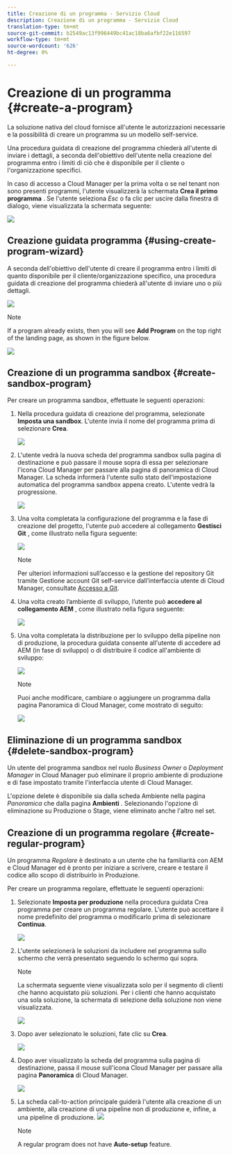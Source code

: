 ```yaml
---
title: Creazione di un programma - Servizio Cloud
description: Creazione di un programma - Servizio Cloud
translation-type: tm+mt
source-git-commit: b2549ac13f996449bc41ac18ba6afbf22e116597
workflow-type: tm+mt
source-wordcount: '626'
ht-degree: 0%

---
```



# Creazione di un programma {#create-a-program}

La soluzione nativa del cloud fornisce all&#39;utente le autorizzazioni necessarie e la possibilità di creare un programma su un modello self-service.

Una procedura guidata di creazione del programma chiederà all&#39;utente di inviare i dettagli, a seconda dell&#39;obiettivo dell&#39;utente nella creazione del programma entro i limiti di ciò che è disponibile per il cliente o l&#39;organizzazione specifici.

In caso di accesso a Cloud Manager per la prima volta o se nel tenant non sono presenti programmi, l&#39;utente visualizzerà la schermata **Crea il primo programma** . Se l&#39;utente seleziona *Esc* o fa clic per uscire dalla finestra di dialogo, viene visualizzata la schermata seguente:

![](assets/create-program1.png)


## Creazione guidata programma {#using-create-program-wizard}

A seconda dell&#39;obiettivo dell&#39;utente di creare il programma entro i limiti di quanto disponibile per il cliente/organizzazione specifico, una procedura guidata di creazione del programma chiederà all&#39;utente di inviare uno o più dettagli.

![](assets/create-sandbox.png)

>[!NOTE]
>If a program already exists, then you will see **Add Program** on the top right of the landing page, as shown in the figure below.

![](assets/create-program-add.png)

## Creazione di un programma sandbox {#create-sandbox-program}

Per creare un programma sandbox, effettuate le seguenti operazioni:

1. Nella procedura guidata di creazione del programma, selezionate **Imposta una sandbox**. L&#39;utente invia il nome del programma prima di selezionare **Crea**.

   ![](assets/create-sandbox.png)

1. L&#39;utente vedrà la nuova scheda del programma sandbox sulla pagina di destinazione e può passare il mouse sopra di essa per selezionare l&#39;icona Cloud Manager per passare alla pagina di panoramica di Cloud Manager. La scheda informerà l&#39;utente sullo stato dell&#39;impostazione automatica del programma sandbox appena creato. L&#39;utente vedrà la progressione.

   ![](assets/program-create-setupdemo2.png)

1. Una volta completata la configurazione del programma e la fase di creazione del progetto, l&#39;utente può accedere al collegamento **Gestisci Git** , come illustrato nella figura seguente:

   ![](assets/create-program4.png)

   >[!NOTE]
   >
   >Per ulteriori informazioni sull’accesso e la gestione del repository Git tramite Gestione account Git self-service dall’interfaccia utente di Cloud Manager, consultate [Accesso a Git](/help/implementing/cloud-manager/accessing-git.md).


1. Una volta creato l’ambiente di sviluppo, l’utente può **accedere al collegamento AEM** , come illustrato nella figura seguente:

   ![](assets/create-program-5.png)

1. Una volta completata la distribuzione per lo sviluppo della pipeline non di produzione, la procedura guidata consente all&#39;utente di accedere ad AEM (in fase di sviluppo) o di distribuire il codice all&#39;ambiente di sviluppo:

   ![](assets/create-program-setup-deploy.png)

   >[!NOTE]
   >Puoi anche modificare, cambiare o aggiungere un programma dalla pagina Panoramica di Cloud Manager, come mostrato di seguito:

   ![](assets/create-program-a1.png)

## Eliminazione di un programma sandbox {#delete-sandbox-program}

Un utente del programma sandbox nel ruolo *Business Owner* o *Deployment Manager* in Cloud Manager può eliminare il proprio ambiente di produzione e di fase impostato tramite l&#39;interfaccia utente di Cloud Manager.

L&#39;opzione delete è disponibile sia dalla scheda Ambiente nella pagina *Panoramica* che dalla pagina **Ambienti** . Selezionando l&#39;opzione di eliminazione su Produzione o Stage, viene eliminato anche l&#39;altro nel set.

## Creazione di un programma regolare {#create-regular-program}

Un programma *Regolare* è destinato a un utente che ha familiarità con AEM e Cloud Manager ed è pronto per iniziare a scrivere, creare e testare il codice allo scopo di distribuirlo in Produzione.

Per creare un programma regolare, effettuate le seguenti operazioni:

1. Selezionate **Imposta per produzione** nella procedura guidata Crea programma per creare un programma regolare. L&#39;utente può accettare il nome predefinito del programma o modificarlo prima di selezionare **Continua**.

   ![](assets/create-prod1.png)

1. L&#39;utente selezionerà le soluzioni da includere nel programma sullo schermo che verrà presentato seguendo lo schermo qui sopra.



   >[!NOTE]
   >
   >La schermata seguente viene visualizzata solo per il segmento di clienti che hanno acquistato più soluzioni. Per i clienti che hanno acquistato una sola soluzione, la schermata di selezione della soluzione non viene visualizzata.

   ![](assets/set-up-prod2.png)

1. Dopo aver selezionato le soluzioni, fate clic su **Crea**.

   ![](assets/set-up-prod3.png)

1. Dopo aver visualizzato la scheda del programma sulla pagina di destinazione, passa il mouse sull&#39;icona Cloud Manager per passare alla pagina **Panoramica** di Cloud Manager.

   ![](assets/set-up-prod4.png)

1. La scheda call-to-action principale guiderà l&#39;utente alla creazione di un ambiente, alla creazione di una pipeline non di produzione e, infine, a una pipeline di produzione.
   ![](assets/set-up-prod5.png)


   >[!NOTE]
   >
   >A regular program does not have **Auto-setup** feature.





